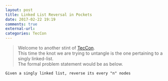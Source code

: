 ```yaml
---
layout: post
title: Linked List Reversal in Pockets
date: 2017-02-22 19:19
comments: true
external-url:
categories: TecCon
---
```


>Welcome to another stint of [TecCon](/blog/2017/02/21/technical-conundrum/).<br>
This time the knot we are trying to untangle is the one pertaining to a singly linked-list.<br>
The formal problem statement would be as below.<br>

```
Given a singly linked list, reverse its every "n" nodes
```


